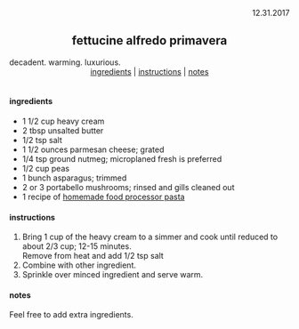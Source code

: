
<p align="right">12.31.2017</p>

<h2 align="center">fettucine alfredo primavera</h2>
decadent. warming. luxurious.
<div align="center">
  <a href="#ingredients">ingredients</a> | 
  <a href="#instructions">instructions</a> | 
  <a href="#notes">notes</a>
</div>
<br>

#### ingredients
- 1 1/2 cup heavy cream
- 2 tbsp unsalted butter
- 1/2 tsp salt
- 1 1/2 ounces parmesan cheese; grated
- 1/4 tsp ground nutmeg; microplaned fresh is preferred
- 1/2 cup peas
- 1 bunch asparagus; trimmed
- 2 or 3 portabello mushrooms; rinsed and gills cleaned out
- 1 recipe of [homemade food processor pasta](https://github.com/a-rosenberg/cookbook/blob/master/recipes/food-processor-pasta.md)

#### instructions
1. Bring 1 cup of the heavy cream to a simmer and cook until reduced to about 2/3 cup; 12-15 minutes.  
Remove from heat and add 1/2 tsp salt 
2. Combine with other ingredient. 
3. Sprinkle over minced ingredient and serve warm.

#### notes
Feel free to add extra ingredients. 
